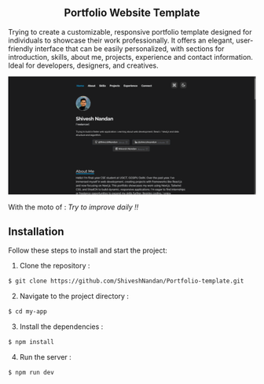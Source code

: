 <h2 align="center">
  Portfolio Website Template<br/>
</h2>
  <p>Trying to create a customizable, responsive portfolio template designed for individuals to showcase their work professionally. It offers an elegant, user-friendly interface that can be easily personalized, with sections for introduction, skills, about me, projects, experience and contact information. Ideal for developers, designers, and creatives.</p>

<img alt="Demo" src="./portfolio/public/Projects/Portfolio.png" />

With the moto of : <i>Try to improve daily !!</i>
## Installation

Follow these steps to install and start the project:

1. Clone the repository : </br>
```bash
$ git clone https://github.com/ShiveshNandan/Portfolio-template.git
```

2. Navigate to the project directory : </br>
```bash
$ cd my-app
```

3. Install the dependencies : </br>
```bash
$ npm install
```

4. Run the server :
```bash
$ npm run dev
```






